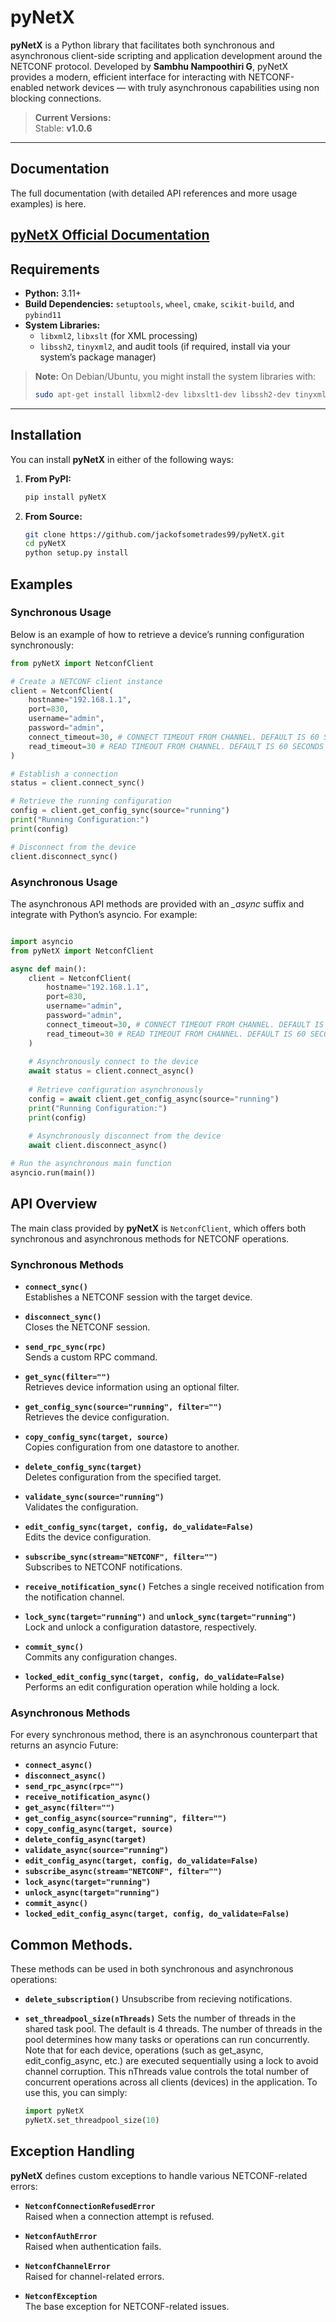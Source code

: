 # pyNetX

**pyNetX** is a Python library that facilitates both synchronous and asynchronous client-side scripting and application development around the NETCONF protocol. Developed by **Sambhu Nampoothiri G**, pyNetX provides a modern, efficient interface for interacting with NETCONF-enabled network devices — with truly asynchronous capabilities using non blocking connections.

> **Current Versions:**  
> Stable: **v1.0.6**  

---

## Documentation

The full documentation (with detailed API references and more usage examples) is here.

[pyNetX Official Documentation](https://pynetx.readthedocs.io/en/latest/)
---

## Requirements

- **Python:** 3.11+
- **Build Dependencies:** `setuptools`, `wheel`, `cmake`, `scikit-build`, and `pybind11`
- **System Libraries:**  
  - `libxml2`, `libxslt` (for XML processing)  
  - `libssh2`, `tinyxml2`, and audit tools (if required, install via your system’s package manager)

> **Note:** On Debian/Ubuntu, you might install the system libraries with:  
> ```bash
> sudo apt-get install libxml2-dev libxslt1-dev libssh2-dev tinyxml2-dev audit
> ```

---

## Installation

You can install **pyNetX** in either of the following ways:

1. **From PyPI:**

   ```bash
   pip install pyNetX
   ```
2. **From Source:**

   ```bash
   git clone https://github.com/jackofsometrades99/pyNetX.git
   cd pyNetX
   python setup.py install
   ```
## Examples

### Synchronous Usage

Below is an example of how to retrieve a device’s running configuration synchronously:

```python
from pyNetX import NetconfClient

# Create a NETCONF client instance
client = NetconfClient(
    hostname="192.168.1.1",
    port=830,
    username="admin",
    password="admin",
    connect_timeout=30, # CONNECT TIMEOUT FROM CHANNEL. DEFAULT IS 60 SECONDS
    read_timeout=30 # READ TIMEOUT FROM CHANNEL. DEFAULT IS 60 SECONDS
)

# Establish a connection
status = client.connect_sync()

# Retrieve the running configuration
config = client.get_config_sync(source="running")
print("Running Configuration:")
print(config)

# Disconnect from the device
client.disconnect_sync()
```
### Asynchronous Usage

The asynchronous API methods are provided with an *_async* suffix and integrate with Python’s asyncio. For example:

```python

import asyncio
from pyNetX import NetconfClient

async def main():
    client = NetconfClient(
        hostname="192.168.1.1",
        port=830,
        username="admin",
        password="admin",
        connect_timeout=30, # CONNECT TIMEOUT FROM CHANNEL. DEFAULT IS 60 SECONDS
        read_timeout=30 # READ TIMEOUT FROM CHANNEL. DEFAULT IS 60 SECONDS
    )
    
    # Asynchronously connect to the device
    await status = client.connect_async()
    
    # Retrieve configuration asynchronously
    config = await client.get_config_async(source="running")
    print("Running Configuration:")
    print(config)
    
    # Asynchronously disconnect from the device
    await client.disconnect_async()

# Run the asynchronous main function
asyncio.run(main())
```

## API Overview

The main class provided by **pyNetX** is `NetconfClient`, which offers both synchronous and asynchronous methods for NETCONF operations.

### Synchronous Methods

- **`connect_sync()`**  
  Establishes a NETCONF session with the target device.

- **`disconnect_sync()`**  
  Closes the NETCONF session.

- **`send_rpc_sync(rpc)`**  
  Sends a custom RPC command.

- **`get_sync(filter="")`**  
  Retrieves device information using an optional filter.

- **`get_config_sync(source="running", filter="")`**  
  Retrieves the device configuration.

- **`copy_config_sync(target, source)`**  
  Copies configuration from one datastore to another.

- **`delete_config_sync(target)`**  
  Deletes configuration from the specified target.

- **`validate_sync(source="running")`**  
  Validates the configuration.

- **`edit_config_sync(target, config, do_validate=False)`**  
  Edits the device configuration.

- **`subscribe_sync(stream="NETCONF", filter="")`**  
  Subscribes to NETCONF notifications.

- **`receive_notification_sync()`**
  Fetches a single received notification from the notification channel.

- **`lock_sync(target="running")`** and **`unlock_sync(target="running")`**  
  Lock and unlock a configuration datastore, respectively.

- **`commit_sync()`**  
  Commits any configuration changes.

- **`locked_edit_config_sync(target, config, do_validate=False)`**  
  Performs an edit configuration operation while holding a lock.

### Asynchronous Methods

For every synchronous method, there is an asynchronous counterpart that returns an asyncio Future:

- **`connect_async()`**
- **`disconnect_async()`**
- **`send_rpc_async(rpc="")`**
- **`receive_notification_async()`**
- **`get_async(filter="")`**
- **`get_config_async(source="running", filter="")`**
- **`copy_config_async(target, source)`**
- **`delete_config_async(target)`**
- **`validate_async(source="running")`**
- **`edit_config_async(target, config, do_validate=False)`**
- **`subscribe_async(stream="NETCONF", filter="")`**
- **`lock_async(target="running")`**
- **`unlock_async(target="running")`**
- **`commit_async()`**
- **`locked_edit_config_async(target, config, do_validate=False)`**

## Common Methods.

These methods can be used in both synchronous and asynchronous operations:

- **`delete_subscription()`**
  Unsubscribe from recieving notifications.

- **`set_threadpool_size(nThreads)`**
  Sets the number of threads in the shared task pool. The default is 4 threads. The number of threads in the pool determines how many tasks or operations can run concurrently. Note that for each device, operations (such as get_async, edit_config_async, etc.) are executed sequentially using a lock to avoid channel corruption. This nThreads value controls the total number of concurrent operations across all clients (devices) in the application. To use this, you can simply:

  ```python
  import pyNetX
  pyNetX.set_threadpool_size(10)
  ```

## Exception Handling

**pyNetX** defines custom exceptions to handle various NETCONF-related errors:

- **`NetconfConnectionRefusedError`**  
  Raised when a connection attempt is refused.

- **`NetconfAuthError`**  
  Raised when authentication fails.

- **`NetconfChannelError`**  
  Raised for channel-related errors.

- **`NetconfException`**  
  The base exception for NETCONF-related issues.
